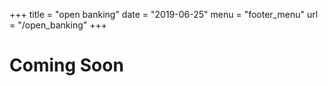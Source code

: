 +++
title = "open banking"
date = "2019-06-25"
menu = "footer_menu"
url = "/open_banking"
+++

# Coming Soon
